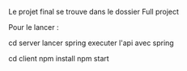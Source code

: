 Le projet final se trouve dans le dossier Full project

Pour le lancer : 

cd server
lancer spring 
executer l'api avec spring

cd client 
npm install
npm start